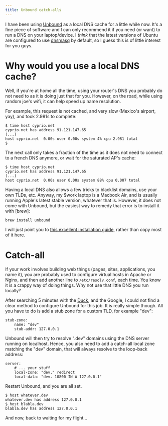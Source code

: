 ```yaml
---
title: Unbound catch-alls
---
```


I have been using [Unbound][] as a local DNS cache for a little while
now. It's a fine piece of software and I can only recommend it if you
need (or want) to run a DNS on your laptop/device. I *think* that the
latest versions of Ubuntu are configured to use [dnsmasq][] by default,
so I guess this is of little interest for you guys.

# Why would you use a local DNS cache?

Well, if you're at home all the time, using your router's DNS you probably do
not need to as it is doing just that for you. However, on the road, while using
random joe's wifi, it can help speed up name resolution.

For example, this request is not cached, and very slow (Mexico's airport, yay),
and took 2.981s to complete:

```
$ time host cyprio.net
cyprio.net has address 91.121.147.65
(...)
host cyprio.net  0.00s user 0.00s system 4% cpu 2.981 total
$
```

The next call only takes a fraction of the time as it does not need to connect
to a french DNS anymore, or wait for the saturated AP's cache:

```
$ time host cyprio.net
cyprio.net has address 91.121.147.65
(...)
host cyprio.net  0.00s user 0.00s system 88% cpu 0.007 total
```

Having a local DNS also allows a few tricks to blacklist domains, use your own
TLDs, etc. Anyway, my $work laptop is a Macbook Air, and is usually running
Apple's latest stable version, whatever that is. However, it does not come with
Unbound, but the easiest way to remedy that error is to install it with [brew]:

```
brew install unbound
```

I will just point you to [this excellent installation
guide][unbound-install], rather than copy most of it here.

# Catch-all

If your work involves building web things (pages, sites, applications,
you name it), you are probably used to configure virtual hosts in Apache
or Nginx, and then add another line to `/etc/resolv.conf`, each time.
You know it is a crappy way of doing things. Why not use that little DNS
you run locally?

After searching 5 minutes with the [Duck], and the Google, I could not find a
clear method to configure Unbound for this job. It is really simple though. All
you have to do is add a stub zone for a custom TLD, for example "dev":

```
stub-zone:
    name: "dev"
    stub-addr: 127.0.0.1
```

Unbound will then try to resolve ".dev" domains using the DNS server
running on localhost. Hence, you also need to add a catch-all local zone
matching the "dev" domain, that will always resolve to the loop-back
address:

```
server:
    # ... your stuff
    local-zone: "dev." redirect
    local-data: "dev. 10800 IN A 127.0.0.1"
```

Restart Unbound, and you are all set.

```
$ host whatever.dev
whatever.dev has address 127.0.0.1
$ host blabla.dev
blabla.dev has address 127.0.0.1
```

And now, back to waiting for my flight...

[Unbound]: https://unbound.net/
[dnsmasq]: http://www.thekelleys.org.uk/dnsmasq/doc.html
[unbound-install]: https://www.spatof.org/blog/unbound-dns-resolver-on-osx.html
[duck]: https://duckduckgo.com/
